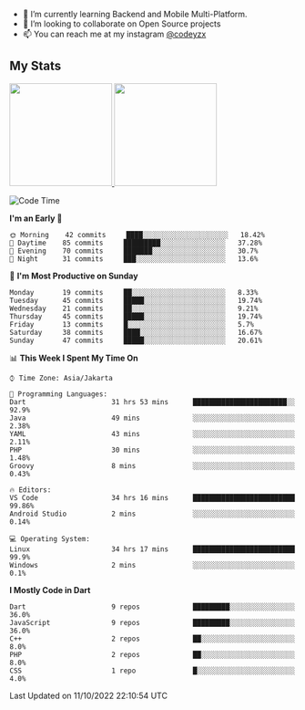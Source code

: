 - 🌱 I’m currently learning Backend and Mobile Multi-Platform.
- 👯 I’m looking to collaborate on Open Source projects
- 📫 You can reach me at my instagram <a href="https://www.instagram.com/codeyzx/">@codeyzx</a>

## My Stats
<p align="left">
<a href="https://github.com/codeyzx">
  <img height="180em" src="https://github-readme-stats-eight-theta.vercel.app/api?username=codeyzx&show_icons=true&theme=algolia&include_all_commits=true&count_private=true"/>
  <img height="180em" src="https://github-readme-stats-eight-theta.vercel.app/api/top-langs/?username=codeyzx&layout=compact&langs_count=8&theme=algolia"/>
</a>
</p>

<!--START_SECTION:waka-->
![Code Time](http://img.shields.io/badge/Code%20Time-162%20hrs%2054%20mins-blue)

**I'm an Early 🐤** 

```text
🌞 Morning    42 commits     ████░░░░░░░░░░░░░░░░░░░░░   18.42% 
🌆 Daytime    85 commits     █████████░░░░░░░░░░░░░░░░   37.28% 
🌃 Evening    70 commits     ███████░░░░░░░░░░░░░░░░░░   30.7% 
🌙 Night      31 commits     ███░░░░░░░░░░░░░░░░░░░░░░   13.6%

```
📅 **I'm Most Productive on Sunday** 

```text
Monday       19 commits     ██░░░░░░░░░░░░░░░░░░░░░░░   8.33% 
Tuesday      45 commits     █████░░░░░░░░░░░░░░░░░░░░   19.74% 
Wednesday    21 commits     ██░░░░░░░░░░░░░░░░░░░░░░░   9.21% 
Thursday     45 commits     █████░░░░░░░░░░░░░░░░░░░░   19.74% 
Friday       13 commits     █░░░░░░░░░░░░░░░░░░░░░░░░   5.7% 
Saturday     38 commits     ████░░░░░░░░░░░░░░░░░░░░░   16.67% 
Sunday       47 commits     █████░░░░░░░░░░░░░░░░░░░░   20.61%

```


📊 **This Week I Spent My Time On** 

```text
⌚︎ Time Zone: Asia/Jakarta

💬 Programming Languages: 
Dart                     31 hrs 53 mins      ███████████████████████░░   92.9% 
Java                     49 mins             ░░░░░░░░░░░░░░░░░░░░░░░░░   2.38% 
YAML                     43 mins             ░░░░░░░░░░░░░░░░░░░░░░░░░   2.11% 
PHP                      30 mins             ░░░░░░░░░░░░░░░░░░░░░░░░░   1.48% 
Groovy                   8 mins              ░░░░░░░░░░░░░░░░░░░░░░░░░   0.43%

🔥 Editors: 
VS Code                  34 hrs 16 mins      █████████████████████████   99.86% 
Android Studio           2 mins              ░░░░░░░░░░░░░░░░░░░░░░░░░   0.14%

💻 Operating System: 
Linux                    34 hrs 17 mins      █████████████████████████   99.9% 
Windows                  2 mins              ░░░░░░░░░░░░░░░░░░░░░░░░░   0.1%

```

**I Mostly Code in Dart** 

```text
Dart                     9 repos             █████████░░░░░░░░░░░░░░░░   36.0% 
JavaScript               9 repos             █████████░░░░░░░░░░░░░░░░   36.0% 
C++                      2 repos             ██░░░░░░░░░░░░░░░░░░░░░░░   8.0% 
PHP                      2 repos             ██░░░░░░░░░░░░░░░░░░░░░░░   8.0% 
CSS                      1 repo              █░░░░░░░░░░░░░░░░░░░░░░░░   4.0%

```



 Last Updated on 11/10/2022 22:10:54 UTC
<!--END_SECTION:waka-->

